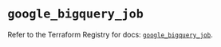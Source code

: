 # `google_bigquery_job`

Refer to the Terraform Registry for docs: [`google_bigquery_job`](https://registry.terraform.io/providers/hashicorp/google/5.17.0/docs/resources/bigquery_job).
